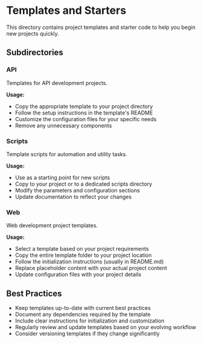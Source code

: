 # Templates and Starters

This directory contains project templates and starter code to help you begin new projects quickly.

## Subdirectories

### API

Templates for API development projects.

**Usage:**

- Copy the appropriate template to your project directory
- Follow the setup instructions in the template's README
- Customize the configuration files for your specific needs
- Remove any unnecessary components

### Scripts

Template scripts for automation and utility tasks.

**Usage:**

- Use as a starting point for new scripts
- Copy to your project or to a dedicated scripts directory
- Modify the parameters and configuration sections
- Update documentation to reflect your changes

### Web

Web development project templates.

**Usage:**

- Select a template based on your project requirements
- Copy the entire template folder to your project location
- Follow the initialization instructions (usually in README.md)
- Replace placeholder content with your actual project content
- Update configuration files with your project details

## Best Practices

- Keep templates up-to-date with current best practices
- Document any dependencies required by the template
- Include clear instructions for initialization and customization
- Regularly review and update templates based on your evolving workflow
- Consider versioning templates if they change significantly

